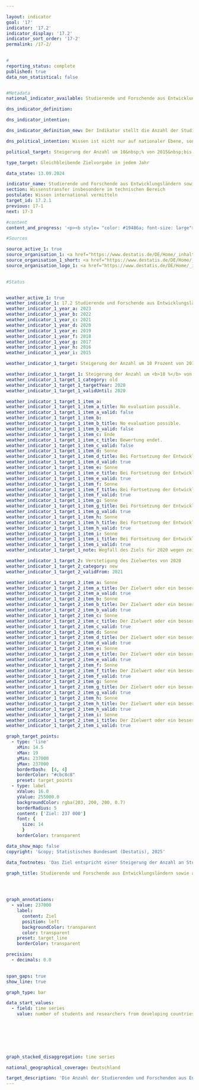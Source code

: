 ```yaml
---

layout: indicator        
goal: '17'        
indicator: '17.2'        
indicator_display: '17.2'        
indicator_sort_order: '17-2'        
permalink: /17-2/        
        

#
reporting_status: complete        
published: true        
data_non_statistical: false        


#Metadata        
national_indicator_available: Studierende und Forschende aus Entwicklungsländern sowie aus am wenigsten entwickelten Ländern        

dns_indicator_definition:         

dns_indicator_intention:         

dns_indicator_definition_new: Der Indikator stellt die Anzahl der Studierenden und Forschenden aus Entwicklungs- und Schwellenländern pro Jahr bzw. Semester dar. Die Anzahl der Studierenden und Forschenden aus den am wenigsten entwickelten Ländern (Least Developed Countries, LDCs) wird gesondert ausgewiesen.        

dns_political_intention: Wissen ist nicht nur auf nationaler Ebene, sondern auch im globalen Maßstab ein zentraler Treiber nachhaltiger Entwicklung. Die Stärkung des internationalen Wissensaustauschs durch Deutschland ist hierfür eine wichtige Maßnahme.        

political_target: Steigerung der Anzahl um 10&nbsp;% von 2015&nbsp;bis 2020, anschließend Verstetigung        

type_target: Gleichbleibende Zielvorgabe in jedem Jahr        

data_state: 13.09.2024        

indicator_name: Studierende und Forschende aus Entwicklungsländern sowie aus am wenigsten entwickelten Ländern        
section: Wissenstransfer insbesondere im technischen Bereich        
postulate: Wissen international vermitteln        
target_id: 17.2.1        
previous: 17-1        
next: 17-3        

#content         
content_and_progress: '<p><b style= "color: #19486a; font-size: large">17.2&nbsp;Studierende und Forschende aus Entwicklungsländern sowie aus am wenigsten entwickelten Ländern</b><br><br>Die Datengrundlage des Indikators bilden die Studierendenstatistik sowie die Statistik des Hochschulpersonals des Statistischen Bundesamtes. Beide basieren auf Vollerhebungen, die auf Verwaltungsdaten der Hochschulen beruhen. Der Indikator umfasst die Studierenden des jeweiligen Wintersemesters. Die Daten zu den Forschenden werden jeweils zum Stichtag 1. Dezember erhoben. Als Forschende gelten das haupt- und nebenberuflich tätige wissenschaftliche Personal an deutschen Hochschulen, studentische Hilfskräfte bleiben unberücksichtigt. Promotionsstudierende, die zugleich als wissenschaftliches Personal tätig sind, können im Indikator zu Doppelzählungen führen.<br><br>Im Jahr 2023&nbsp;betrug die Gesamtzahl der Studierenden und Forschenden aus Entwicklungs- und Schwellenländern an deutschen Hochschulen rund 349&nbsp;000. Dabei stellten die Studierenden mit einem Anteil von 91,3&nbsp;% den überwiegenden Teil des Indikators. Im Wintersemester 2023/24&nbsp;waren 318&nbsp;663&nbsp;Studierende aus Entwicklungs- und Schwellenländern an deutschen Hochschulen eingeschrieben. Dies entspricht einem Anteil von 11,1&nbsp;% an allen Immatrikulierten. Die meisten Studierenden aus Entwicklungs- und Schwellenländern kamen aus Indien (49&nbsp;483), China (42&nbsp;190) und der Türkei (35&nbsp;559).<br><br>Seit dem Wintersemester 2005/06&nbsp;(134&nbsp;462&nbsp;Studierende) ist die Anzahl der Studierenden aus Entwicklungs- und Schwellenländern kontinuierlich gestiegen&nbsp;–&nbsp;einzig im Wintersemester 2007/08&nbsp;wurde ein Rückgang verzeichnet. Im Vergleich zum Vorjahr (rund 307&nbsp;000&nbsp;Studierende im Wintersemester 2022/23) stieg die Anzahl im Wintersemester 2023/24&nbsp;um 3,8&nbsp;%. Unter den Studierenden befanden sich 19&nbsp;505&nbsp;aus den am wenigsten entwickelten Ländern (Least Developed Countries, LDCs), was einem Zuwachs von 6,5&nbsp;% gegenüber dem Vorjahressemester entspricht.<br><br>Insgesamt lag der Frauenanteil unter den Studierenden aus Entwicklungs- und Schwellenländern an deutschen Hochschulen bei 42,0&nbsp;%; Werden ausschließlich Studierende aus den LDCs betrachtet, so liegt er mit 31,2&nbsp;% deutlich niedriger. Das Geschlechterverhältnis bei Studierenden aus europäischen (54,3&nbsp;% weiblich) und amerikanischen (50,6&nbsp;% weiblich) Entwicklungs- und Schwellenländern ist annähernd ausgewogen. Unter den Studierenden aus afrikanischen Entwicklungs- und Schwellenländern sind hingegen lediglich 34,5&nbsp;% Frauen.<br><br>Im Jahr 2023&nbsp;gehörten rund 30&nbsp;000&nbsp;Forschende aus Entwicklungs- und Schwellenländern zum wissenschaftlichen Personal an deutschen Hochschulen. Dies entspricht einem Anteil von 7,1&nbsp;% am gesamten wissenschaftlichen Personal. Damit liegt der Anteil von Forschenden aus Entwicklungs- und Schwellenländern deutlich unter dem entsprechenden Anteil der Studierenden. Im Vergleich zum Vorjahr stieg die Anzahl um 7,8&nbsp;%, seit 2005&nbsp;hat sie sich vervierfacht. Aus den LDCs kamen 2023&nbsp;insgesamt 1&nbsp;190&nbsp;Forschende&nbsp;–&nbsp;das entspricht 0,3&nbsp;% des gesamten wissenschaftlichen Personals (Vorjahr: 1&nbsp;070).<br><br>Bei allen genannten Werten und Vergleichen mit Vorjahren ist zu beachten, dass Veränderungen auch auf eine veränderte Zuordnung von Ländern zu den Gruppen der LDCs beziehungsweise der Entwicklungs- und Schwellenländer zurückzuführen sein können. Das politisch festgelegte Ziel, die Anzahl der Studierenden und Forschenden aus Entwicklungs- und Schwellenländern gegenüber 2015&nbsp;(215&nbsp;000) um 10&nbsp;% zu erhöhen, wurde bereits im Jahr 2017&nbsp;erreicht. Seitdem wird auch die angestrebte Verstetigung dieser Anzahl erzielt.</p>'                

#Sources        

source_active_1: true
source_organisation_1: <a href="https://www.destatis.de/DE/Home/_inhalt.html" target="_blank">Statistisches Bundesamt</a>
source_organisation_1_short: <a href="https://www.destatis.de/DE/Home/_inhalt.html" target="_blank">Statistisches Bundesamt</a>
source_organisation_logo_1: <a href="https://www.destatis.de/DE/Home/_inhalt.html" target="_blank"><img src="https://dns-indikatoren.de/public/OrgImgDe/destatis.png" alt="Statistisches Bundesamt" title=" Klicken Sie hier um zur Homepage der Organisation Statistisches Bundesamt zu gelangen." style="height:60px; width:148px; border:transparent"/></a>
        

#Status        


weather_active_1: true
weather_indicator_1: 17.2 Studierende und Forschende aus Entwicklungsländern sowie aus am wenigsten entwickelten Ländern
weather_indicator_1_year_a: 2023
weather_indicator_1_year_b: 2022
weather_indicator_1_year_c: 2021
weather_indicator_1_year_d: 2020
weather_indicator_1_year_e: 2019
weather_indicator_1_year_f: 2018
weather_indicator_1_year_g: 2017
weather_indicator_1_year_h: 2016
weather_indicator_1_year_i: 2015

weather_indicator_1_target: Steigerung der Anzahl um 10 Prozent von 2015 bis 2020, anschließend Verstetigung

weather_indicator_1_target_1: Steigerung der Anzahl um <b>10 %</b> von 2015 bis 2020, anschließend Verstetigung
weather_indicator_1_target_1_category: old
weather_indicator_1_target_1_targetYear: 2020
weather_indicator_1_target_1_validUntil: 2020

weather_indicator_1_target_1_item_a: 
weather_indicator_1_target_1_item_a_title: No evaluation possible.
weather_indicator_1_target_1_item_a_valid: false
weather_indicator_1_target_1_item_b: 
weather_indicator_1_target_1_item_b_title: No evaluation possible.
weather_indicator_1_target_1_item_b_valid: false
weather_indicator_1_target_1_item_c: Ende
weather_indicator_1_target_1_item_c_title: Bewertung endet.
weather_indicator_1_target_1_item_c_valid: false
weather_indicator_1_target_1_item_d: Sonne
weather_indicator_1_target_1_item_d_title: Bei Fortsetzung der Entwicklung aus 2020 wäre der Zielwert erreicht oder um weniger als 5&nbsp;% der Differenz zwischen Zielwert und dem Wert aus 2020 verfehlt worden.
weather_indicator_1_target_1_item_d_valid: true
weather_indicator_1_target_1_item_e: Sonne
weather_indicator_1_target_1_item_e_title: Bei Fortsetzung der Entwicklung aus 2019 wäre der Zielwert erreicht oder um weniger als 5&nbsp;% der Differenz zwischen Zielwert und dem Wert aus 2019 verfehlt worden.
weather_indicator_1_target_1_item_e_valid: true
weather_indicator_1_target_1_item_f: Sonne
weather_indicator_1_target_1_item_f_title: Bei Fortsetzung der Entwicklung aus 2018 wäre der Zielwert erreicht oder um weniger als 5&nbsp;% der Differenz zwischen Zielwert und dem Wert aus 2018 verfehlt worden.
weather_indicator_1_target_1_item_f_valid: true
weather_indicator_1_target_1_item_g: Sonne
weather_indicator_1_target_1_item_g_title: Bei Fortsetzung der Entwicklung aus 2017 wäre der Zielwert erreicht oder um weniger als 5&nbsp;% der Differenz zwischen Zielwert und dem Wert aus 2017 verfehlt worden.
weather_indicator_1_target_1_item_g_valid: true
weather_indicator_1_target_1_item_h: Sonne
weather_indicator_1_target_1_item_h_title: Bei Fortsetzung der Entwicklung aus 2016 wäre der Zielwert erreicht oder um weniger als 5&nbsp;% der Differenz zwischen Zielwert und dem Wert aus 2016 verfehlt worden.
weather_indicator_1_target_1_item_h_valid: true
weather_indicator_1_target_1_item_i: Sonne
weather_indicator_1_target_1_item_i_title: Bei Fortsetzung der Entwicklung aus 2015 wäre der Zielwert erreicht oder um weniger als 5&nbsp;% der Differenz zwischen Zielwert und dem Wert aus 2015 verfehlt worden.
weather_indicator_1_target_1_item_i_valid: true
weather_indicator_1_target_1_note: Wegfall des Ziels für 2020 wegen zeitlichen Ablaufs.

weather_indicator_1_target_2: Verstetigung des Zielwertes von 2020
weather_indicator_1_target_2_category: new
weather_indicator_1_target_2_validFrom: 2021

weather_indicator_1_target_2_item_a: Sonne
weather_indicator_1_target_2_item_a_title: Der Zielwert oder ein besserer Wert wurde in 2023 erreicht und die durchschnittliche Veränderung deutete nicht in Richtung einer Verschlechterung.
weather_indicator_1_target_2_item_a_valid: true
weather_indicator_1_target_2_item_b: Sonne
weather_indicator_1_target_2_item_b_title: Der Zielwert oder ein besserer Wert wurde in 2022 erreicht und die durchschnittliche Veränderung deutete nicht in Richtung einer Verschlechterung.
weather_indicator_1_target_2_item_b_valid: true
weather_indicator_1_target_2_item_c: Sonne
weather_indicator_1_target_2_item_c_title: Der Zielwert oder ein besserer Wert wurde in 2021 erreicht und die durchschnittliche Veränderung deutete nicht in Richtung einer Verschlechterung.
weather_indicator_1_target_2_item_c_valid: true
weather_indicator_1_target_2_item_d: Sonne
weather_indicator_1_target_2_item_d_title: Der Zielwert oder ein besserer Wert wurde in 2020 erreicht und die durchschnittliche Veränderung deutete nicht in Richtung einer Verschlechterung.
weather_indicator_1_target_2_item_d_valid: true
weather_indicator_1_target_2_item_e: Sonne
weather_indicator_1_target_2_item_e_title: Der Zielwert oder ein besserer Wert wurde in 2019 erreicht und die durchschnittliche Veränderung deutete nicht in Richtung einer Verschlechterung.
weather_indicator_1_target_2_item_e_valid: true
weather_indicator_1_target_2_item_f: Sonne
weather_indicator_1_target_2_item_f_title: Der Zielwert oder ein besserer Wert wurde in 2018 erreicht und die durchschnittliche Veränderung deutete nicht in Richtung einer Verschlechterung.
weather_indicator_1_target_2_item_f_valid: true
weather_indicator_1_target_2_item_g: Sonne
weather_indicator_1_target_2_item_g_title: Der Zielwert oder ein besserer Wert wurde in 2017 erreicht und die durchschnittliche Veränderung deutete nicht in Richtung einer Verschlechterung.
weather_indicator_1_target_2_item_g_valid: true
weather_indicator_1_target_2_item_h: Sonne
weather_indicator_1_target_2_item_h_title: Der Zielwert oder ein besserer Wert wurde in 2016 erreicht und die durchschnittliche Veränderung deutete nicht in Richtung einer Verschlechterung.
weather_indicator_1_target_2_item_h_valid: true
weather_indicator_1_target_2_item_i: Sonne
weather_indicator_1_target_2_item_i_title: Der Zielwert oder ein besserer Wert wurde in 2015 erreicht und die durchschnittliche Veränderung deutete nicht in Richtung einer Verschlechterung.
weather_indicator_1_target_2_item_i_valid: true        

graph_target_points:
  - type: 'line'
    xMin: 14.5
    xMax: 19
    yMin: 237000
    yMax: 237000
    borderDash:  [4, 4]
    borderColor: "#cbc8c8"
    preset: target_points
  - type: label
    xValue: 16.0
    yValue: 255000.0
    backgroundColor: rgba(203, 200, 200, 0.7)
    borderRadius: 5
    content: ['Ziel: 237 000']
    font: {
      size: 14
      }
    borderColor: transparent        

data_show_map: false        
copyright: '&copy; Statistisches Bundesamt (Destatis), 2025'        

data_footnotes: 'Das Ziel entspricht einer Steigerung der Anzahl an Studierenden und Forschenden um 10 % gegenüber 2015 in 2020.<br>• Die Daten basieren auf einer Sonderauswertung und sind nicht öffentlich zugänglich.<br>• LDC: Least Developed Countries (am wenigsten entwickelte Länder).'        

graph_title: Studierende und Forschende aus Entwicklungsländern sowie aus am wenigsten entwickelten Ländern        

        


graph_annotations:
  - value: 237000
    label:
      content: Ziel
      position: left
      backgroundColor: transparent
      color: transparent
    preset: target_line
    borderColor: transparent        

precision: 
  - decimals: 0.0
            

span_gaps: true        
show_line: true        

graph_type: bar                

data_start_values: 
  - field: time series
    value: number of students and researchers from developing countries and least developed countries        

        

        

        

graph_stacked_disaggregation: time series                

national_geographical_coverage: Deutschland                

target_description: 'Die Anzahl der Studierenden und Forschenden aus Entwicklungsländern sowie aus am wenigsten entwickelten Ländern soll jedes Jahr mindestens 237&nbsp;000&nbsp;betragen.<br><br>• Ausgehend von der Zielformulierung entspricht die Steigerung der Anzahl um 10&nbsp;% des Wertes von 2015&nbsp;einer Gesamtzahl von 237&nbsp;000&nbsp;Studierenden und Forschenden, die seit 2020&nbsp;jedes Jahr zu halten ist. Der politisch festgelegte Zielwert wurde 2023&nbsp;erreicht und die durchschnittliche Entwicklung der letzten sechs Jahre deutet in die gewünschte Richtung. Der Indikator 17.2&nbsp;wird daher für das Jahr 2023&nbsp;mit <b>Sonne</b> bewertet.<br><br><a href="https://dns-indikatoren.de/status"><img src="https://sdg-indikatoren.de/public/Wettersymbole/Sonne.png" title="Der Zielwert oder ein besserer Wert wurde in 2023&nbsp;erreicht und die durchschnittliche Veränderung deutete nicht in Richtung einer Verschlechterung." alt="Wettersymbol Sonne"/></a> <br><small>Datenstand bei Bewertung: 13.09.2024</small>'        
---
```


